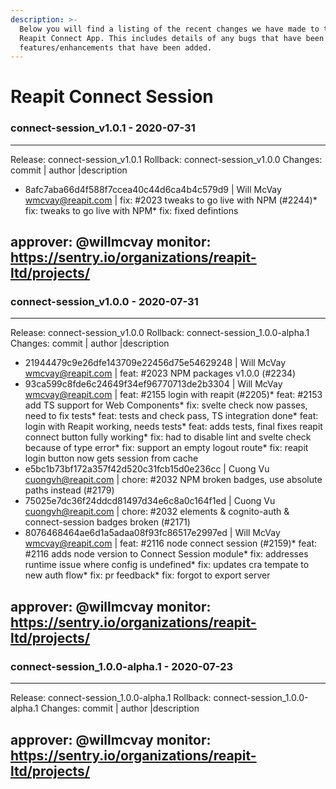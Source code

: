 ```yaml
---
description: >-
  Below you will find a listing of the recent changes we have made to the
  Reapit Connect App. This includes details of any bugs that have been fixed or
  features/enhancements that have been added.
---
```


# Reapit Connect Session
### connect-session_v1.0.1 - 2020-07-31
  
-----------------------------------------------------------------------------
Release: connect-session_v1.0.1
Rollback: connect-session_v1.0.0
Changes:
commit | author |description
  
- 8afc7aba66d4f588f7ccea40c44d6ca4b4c579d9 | Will McVay <wmcvay@reapit.com> | fix: #2023 tweaks to go live with NPM (#2244)* fix: tweaks to go live with NPM* fix: fixed defintions

approver: @willmcvay
monitor: https://sentry.io/organizations/reapit-ltd/projects/
-----------------------------------------------------------------------------

    
### connect-session_v1.0.0 - 2020-07-31
  
-----------------------------------------------------------------------------
Release: connect-session_v1.0.0
Rollback: connect-session_1.0.0-alpha.1
Changes:
commit | author |description
  
- 21944479c9e26dfe143709e22456d75e54629248 | Will McVay <wmcvay@reapit.com> | feat: #2023 NPM packages v1.0.0 (#2234)
- 93ca599c8fde6c24649f34ef96770713de2b3304 | Will McVay <wmcvay@reapit.com> | feat: #2155 login with reapit (#2205)* feat: #2153 add TS support for Web Components* fix: svelte check now passes, need to fix tests* feat: tests and check pass, TS integration done* feat: login with Reapit working, needs tests* feat: adds tests, final fixes reapit connect button fully working* fix: had to disable lint and svelte check because of type error* fix: support an empty logout route* fix: reapit login button now gets session from cache
- e5bc1b73bf172a357f42d520c31fcb15d0e236cc | Cuong Vu <cuongvh@reapit.com> | chore: #2032 NPM broken badges, use absolute paths instead (#2179)
- 75025e7dc36f24ddcd81497d34e6c8a0c164f1ed | Cuong Vu <cuongvh@reapit.com> | chore: #2032 elements & cognito-auth & connect-session badges broken (#2171)
- 8076468464ae6d1a5adaa08f93fc86517e2997ed | Will McVay <wmcvay@reapit.com> | feat: #2116 node connect session (#2159)* feat: #2116 adds node version to Connect Session module* fix: addresses runtime issue where config is undefined* fix: updates cra tempate to new auth flow* fix: pr feedback* fix: forgot to export server

approver: @willmcvay
monitor: https://sentry.io/organizations/reapit-ltd/projects/
-----------------------------------------------------------------------------

    
### connect-session_1.0.0-alpha.1 - 2020-07-23
  
-----------------------------------------------------------------------------
Release: connect-session_1.0.0-alpha.1
Rollback: connect-session_1.0.0-alpha.1
Changes:
commit | author |description
  

approver: @willmcvay
monitor: https://sentry.io/organizations/reapit-ltd/projects/
-----------------------------------------------------------------------------

    

